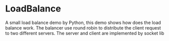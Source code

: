 # LoadBalance
A small load balance demo by Python, this demo shows how does the load balance work. 
The balancer use round robin to distribute the client request to two different servers.
The server and client are implemented by socket lib
